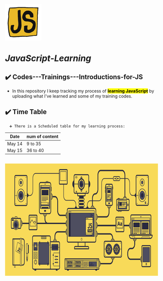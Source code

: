 <img src="assets/giphy.gif" style="width: 120px; height: 120px;">

# ***JavaScript-Learning***
## ✔️ Codes---Trainings---Introductions-for-JS

-   In this repository I keep tracking my process of <mark>**learning JavaScript**</mark> by uploading what I've learned and some of my training codes.

## ✔️ Time Table
      ➕ There is a Scheduled table for my learning process:
<table>
  <thead>
    <tr>
      <th>Date</th>
      <th>num of content</th>
    </tr>
  </thead>
  <tbody>
    <tr>
      <td>May 14</td>
      <td>9 to 35</td>
    </tr>
    <tr>
      <td>May 15</td>
      <td>36 to 40</td>
    </tr>
  </tbody>
</table>

<br>

<img src="assets/js.gif" style="width: 1600px; height: 370px;">
